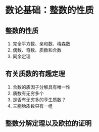 # 数论基础：整数的性质

		
## 整数的性质

1. 完全平方数、亲和数、梅森数
1. 偶数、奇数、质数和合数
1. 同余定理

		
## 有关质数的有趣定理

1. 合数的质因子分解具有唯一性
1. 质数有无穷多个
1. 是否有无穷多的孪生质数？
1. 三胞胎质数只有一组

		
## 整数分解定理以及欧拉的证明

